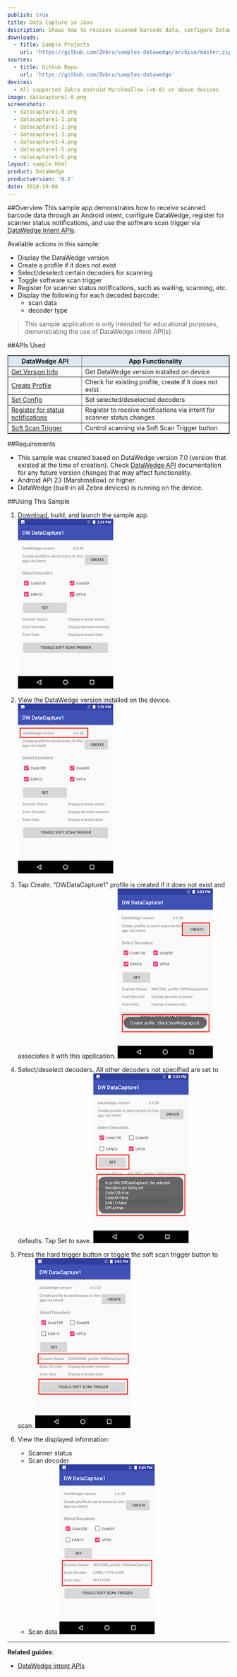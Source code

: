 ```yaml
---
publish: true
title: Data Capture in Java
description: Shows how to receive scanned barcode data, configure DataWedge, register for scanner status notifications, and use the software scan trigger via DataWedge Intent APIs.
downloads:
  - title: Sample Projects
    url: 'https://github.com/Zebra/samples-datawedge/archive/master.zip'
sources:
  - title: Github Repo
    url: 'https://github.com/Zebra/samples-datawedge'
devices:
  - All supported Zebra Android Marshmallow (v6.0) or above devices
image: datacapture1-0.png
screenshots:
  - datacapture1-0.png
  - datacapture1-1.png
  - datacapture1-2.png
  - datacapture1-3.png
  - datacapture1-4.png
  - datacapture1-5.png
  - datacapture1-6.png
layout: sample.html
product: DataWedge
productversion: '8.2'
date: 2018-19-08
---
```


##Overview 
This sample app demonstrates how to receive scanned barcode data through an Android intent, configure DataWedge, register for scanner status notifications, and use the software scan trigger via [DataWedge Intent APIs](../../api). 

Available actions in this sample: 
* Display the DataWedge version
* Create a profile if it does not exist   
* Select/deselect certain decoders for scanning
* Toggle software scan trigger
* Register for scanner status notifications, such as waiting, scanning, etc.  
* Display the following for each decoded barcode:  
  * scan data 
  * decoder type 

> This sample application is only intended for educational purposes, demonstrating the use of DataWedge intent API(s). 

##APIs Used

<table class="facelift" style="width:100%" border="1" padding="5px">
  <tr bgcolor="#dce8ef">
    <th>DataWedge API</th>
    <th>App Functionality</th>
  </tr>
  
  <tr>
	  <td><a href="http://techdocs.zebra.com/datawedge/latest/guide/api/getversioninfo/">Get Version Info</a></td>
	  <td>Get DataWedge version installed on device</td>
  </tr>

  <tr>
    <td><a href="http://techdocs.zebra.com/datawedge/latest/guide/api/createprofile/">Create Profile</a></td>
    <td>Check for existing profile, create if it does not exist</td>
  </tr>

  <tr>
    <td><a href="http://techdocs.zebra.com/datawedge/latest/guide/api/setconfig/">Set Config</a></td>
    <td>Set selected/deselected decoders</td>
  </tr>

  <tr>
    <td><a href="http://techdocs.zebra.com/datawedge/latest/guide/api/registerfornotification/">Register for status notifications</a></td>
    <td>Register to receive notifications via intent for scanner status changes</td>
  </tr>

  <tr>
    <td><a href="http://techdocs.zebra.com/datawedge/latest/guide/api/softscantrigger/">Soft Scan Trigger</a></td>
    <td>Control scanning via Soft Scan Trigger button</td>
  </tr>
</table>

##Requirements
* This sample was created based on DataWedge version 7.0 (version that existed at the time of creation). Check [DataWedge API](http://techdocs.zebra.com/datawedge/latest/guide/about/) documentation for any future version changes that may affect functionality.
* Android API 23 (Marshmallow) or higher.
* DataWedge (built-in all Zebra devices) is running on the device.

##Using This Sample
1. [Download](https://github.com/Zebra/samples-datawedge), build, and launch the sample app.
  ![img](datacapture1-0-mini.png) 
  
2. View the DataWedge version installed on the device. 
  ![img](datacapture1-1-mini.png)  

3. Tap Create. “DWDataCapture1” profile is created if it does not exist and associates it with this application. 
  ![img](datacapture1-2-mini.png)  

4. Select/deselect decoders. All other decoders not specified are set to defaults. Tap Set to save.
  ![img](datacapture1-4-mini.png)   

5. Press the hard trigger button or toggle the soft scan trigger button to scan. 
  ![img](datacapture1-5-mini.png)  

6. View the displayed information: 
   * Scanner status
   * Scan decoder
   * Scan data 
![img](datacapture1-6-mini.png)  
 
  
-----

**Related guides**:

* [DataWedge Intent APIs](../../api) 










